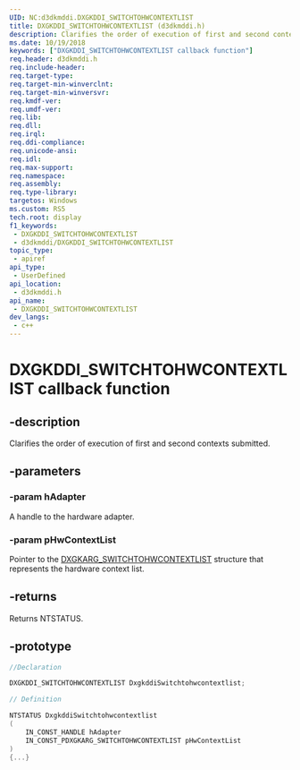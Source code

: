 ```yaml
---
UID: NC:d3dkmddi.DXGKDDI_SWITCHTOHWCONTEXTLIST
title: DXGKDDI_SWITCHTOHWCONTEXTLIST (d3dkmddi.h)
description: Clarifies the order of execution of first and second contexts submitted.
ms.date: 10/19/2018
keywords: ["DXGKDDI_SWITCHTOHWCONTEXTLIST callback function"]
req.header: d3dkmddi.h
req.include-header: 
req.target-type: 
req.target-min-winverclnt: 
req.target-min-winversvr: 
req.kmdf-ver: 
req.umdf-ver: 
req.lib: 
req.dll: 
req.irql: 
req.ddi-compliance: 
req.unicode-ansi: 
req.idl: 
req.max-support: 
req.namespace: 
req.assembly: 
req.type-library: 
targetos: Windows
ms.custom: RS5
tech.root: display
f1_keywords:
 - DXGKDDI_SWITCHTOHWCONTEXTLIST
 - d3dkmddi/DXGKDDI_SWITCHTOHWCONTEXTLIST
topic_type:
 - apiref
api_type:
 - UserDefined
api_location:
 - d3dkmddi.h
api_name:
 - DXGKDDI_SWITCHTOHWCONTEXTLIST
dev_langs:
 - c++
---
```


# DXGKDDI_SWITCHTOHWCONTEXTLIST callback function


## -description

Clarifies the order of execution of first and second contexts submitted.

## -parameters

### -param hAdapter

A handle to the hardware adapter.

### -param pHwContextList

Pointer to the [DXGKARG_SWITCHTOHWCONTEXTLIST](ns-d3dkmddi-_dxgkarg_switchtohwcontextlist.md) structure that represents the hardware context list.

## -returns

Returns NTSTATUS.

## -prototype

```cpp
//Declaration

DXGKDDI_SWITCHTOHWCONTEXTLIST DxgkddiSwitchtohwcontextlist; 

// Definition

NTSTATUS DxgkddiSwitchtohwcontextlist 
(
	IN_CONST_HANDLE hAdapter
	IN_CONST_PDXGKARG_SWITCHTOHWCONTEXTLIST pHwContextList
)
{...}

```

